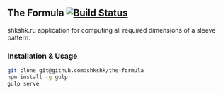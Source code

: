 ## The Formula [![Build Status](https://semaphoreapp.com/api/v1/projects/4f7d3e83-3a96-401d-ba5d-5ed92f6c8e61/230355/badge.png)](https://semaphoreapp.com/vast/the-formula)

shkshk.ru application for computing all required dimensions of a sleeve pattern.

### Installation & Usage

```bash
git clone git@github.com:shkshk/the-formula
npm install -g gulp
gulp serve
```
